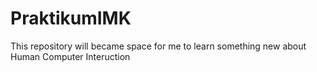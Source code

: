 # PraktikumIMK
This repository will became space for me to learn something new about Human Computer Interuction
